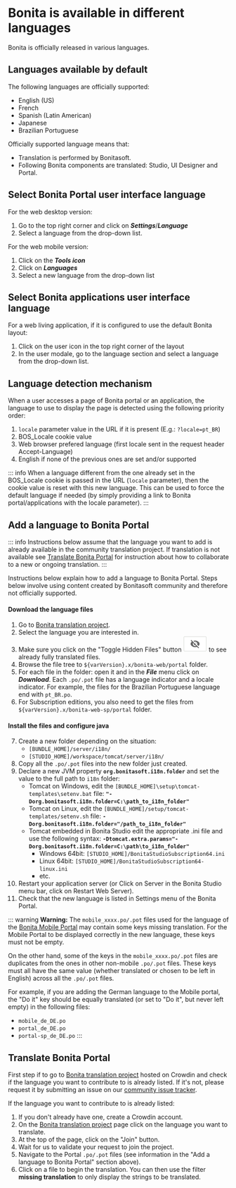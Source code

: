 # Bonita is available in different languages

Bonita is officially released in various languages.

## Languages available by default

The following languages are officially supported:

* English (US)
* French
* Spanish (Latin American)
* Japanese
* Brazilian Portuguese

Officially supported language means that:
* Translation is performed by Bonitasoft.
* Following Bonita components are translated: Studio, UI Designer and Portal.

## Select Bonita Portal user interface language

For the web desktop version:
1. Go to the top right corner and click on _**Settings**_/_**Language**_
1. Select a language from the drop-down list.

For the web mobile version:

1. Click on the _**Tools icon**_
1. Click on _**Languages**_
1. Select a new language from the drop-down list

## Select Bonita applications user interface language

For a web living application, if it is configured to use the default Bonita layout:
1. Click on the user icon in the top right corner of the layout
1. In the user modale, go to the language section and select a language from the drop-down list.

## Language detection mechanism

When a user accesses a page of Bonita portal or an application, the language to use to display the page is detected using the following priority order:  
1. `locale` parameter value in the URL if it is present (E.g.: `?locale=pt_BR`)
1. BOS_Locale cookie value
1. Web browser prefered language (first locale sent in the request header Accept-Language)
1. English if none of the previous ones are set and/or supported

::: info
When a language different from the one already set in the BOS_Locale cookie is passed in the URL (`locale` parameter), then the cookie value is reset with this new language.
This can be used to force the default language if needed (by simply providing a link to Bonita portal/applications with the locale parameter).
:::

## Add a language to Bonita Portal

::: info
Instructions below assume that the language you want to add is already available in the community translation project. If translation is not available see [Translate Bonita Portal](#Translate_BonitaB_PM_Portal) for instruction about how to collaborate to a new or ongoing translation.
:::

Instructions below explain how to add a language to Bonita Portal. Steps below involve using content created by Bonitasoft community and therefore not officially supported.

#### Download the language files

1. Go to [Bonita translation project](http://translate.bonitasoft.org/).
1. Select the language you are interested in.
1. Make sure you click on the "Toggle Hidden Files" button ![Toggle hidden files button](images/crowdin_toggle_hidden_files.png) to see already fully translated files.
1. Browse the file tree to `${varVersion}.x/bonita-web/portal` folder.
1. For each file in the folder: open it and in the **_File_** menu click on **_Download_**. Each `.po/.pot` file has a language indicator and a locale indicator. For example, the files for the Brazilian Portuguese language end with `pt_BR.po`.
1. For Subscription editions, you also need to get the files from `${varVersion}.x/bonita-web-sp/portal` folder.

#### Install the files and configure java

7. Create a new folder depending on the situation:
    * `[BUNDLE_HOME]/server/i18n/`
    * `[STUDIO_HOME]/workspace/tomcat/server/i18n/`
1. Copy all the `.po/.pot` files into the new folder just created.
1. Declare a new JVM property **`org.bonitasoft.i18n.folder`** and set the value to the full path to `i18n` folder:
    * Tomcat on Windows, edit the `[BUNDLE_HOME]\setup\tomcat-templates\setenv.bat` file: **`"-Dorg.bonitasoft.i18n.folder=C:\path_to_i18n_folder"`**
    * Tomcat on Linux, edit the `[BUNDLE_HOME]/setup/tomcat-templates/setenv.sh` file: **`-Dorg.bonitasoft.i18n.folder="/path_to_i18n_folder"`**
    * Tomcat embedded in Bonita Studio edit the appropriate .ini file and use the following syntax: **`-Dtomcat.extra.params="-Dorg.bonitasoft.i18n.folder=C:\path\to_i18n_folder"`**
        * Windows 64bit: `[STUDIO_HOME]/BonitaStudioSubscription64.ini`
        * Linux 64bit: `[STUDIO_HOME]/BonitaStudioSubscription64-linux.ini`
        * etc.
1. Restart your application server (or Click on Server in the Bonita Studio menu bar, click on Restart Web Server).
1. Check that the new language is listed in Settings menu of the Bonita Portal.

::: warning
**Warning:** The `mobile_xxxx.po/.pot` files used for the language of the [Bonita Mobile Portal](https://documentation.bonitasoft.com/bonita/7.4/mobile-portal) may contain some keys missing translation. For the Mobile Portal to be displayed correctly in the new language, these keys must not be empty.

On the other hand, some of the keys in the `mobile_xxxx.po/.pot` files are duplicates from the ones in other non-mobile `.po/.pot` files. These keys must all have the same value (whether translated or chosen to be left in English) across all the `.po/.pot` files.

For example, if you are adding the German language to the Mobile portal, the "Do it" key should be equally translated (or set to "Do it", but never left empty) in the following files:
* `mobile_de_DE.po`
* `portal_de_DE.po`
* `portal-sp_de_DE.po`
:::


<a id="Translate_BonitaB_PM_Portal" />

## Translate Bonita Portal

First step if to go to [Bonita translation project](http://translate.bonitasoft.org/) hosted on Crowdin and check if the language you want to contribute to is already listed. If it's not, please request it by submitting an issue on our [community issue tracker](https://bonita.atlassian.net).

If the language you want to contribute to is already listed:

1. If you don't already have one, create a Crowdin account.
1. On the [Bonita translation project](http://translate.bonitasoft.org/) page click on the language you want to translate.
1. At the top of the page, click on the "Join" button.
1. Wait for us to validate your request to join the project.
1. Navigate to the Portal `.po/.pot` files (see information in the "Add a language to Bonita Portal" section above).
1. Click on a file to begin the translation. You can then use the filter **missing translation** to only display the strings to be translated.
